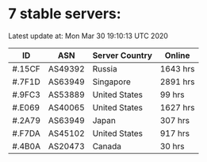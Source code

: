 # 7 stable servers:

Latest update at: Mon Mar 30 19:10:13 UTC 2020

| ID | ASN | Server Country | Online |
| -- | --- | -------------- | ------ |
| #.15CF | AS49392 | Russia | 1643 hrs |
| #.7F1D | AS63949 | Singapore | 2891 hrs |
| #.9FC3 | AS53889 | United States | 99 hrs |
| #.E069 | AS40065 | United States | 1627 hrs |
| #.2A79 | AS63949 | Japan | 307 hrs |
| #.F7DA | AS45102 | United States | 917 hrs |
| #.4B0A | AS20473 | Canada | 30 hrs |

